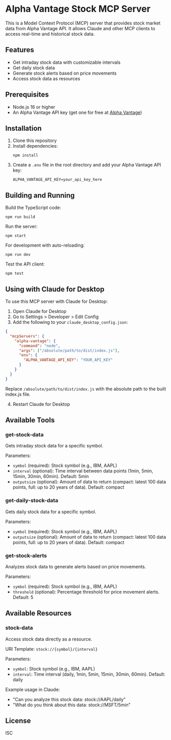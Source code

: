 # Alpha Vantage Stock MCP Server

This is a Model Context Protocol (MCP) server that provides stock market data from Alpha Vantage API. It allows Claude and other MCP clients to access real-time and historical stock data.

## Features

- Get intraday stock data with customizable intervals
- Get daily stock data
- Generate stock alerts based on price movements
- Access stock data as resources

## Prerequisites

- Node.js 16 or higher
- An Alpha Vantage API key (get one for free at [Alpha Vantage](https://www.alphavantage.co/support/#api-key))

## Installation

1. Clone this repository
2. Install dependencies:
   ```
   npm install
   ```
3. Create a `.env` file in the root directory and add your Alpha Vantage API key:
   ```
   ALPHA_VANTAGE_API_KEY=your_api_key_here
   ```

## Building and Running

Build the TypeScript code:
```
npm run build
```

Run the server:
```
npm start
```

For development with auto-reloading:
```
npm run dev
```

Test the API client:
```
npm test
```

## Using with Claude for Desktop

To use this MCP server with Claude for Desktop:

1. Open Claude for Desktop
2. Go to Settings > Developer > Edit Config
3. Add the following to your `claude_desktop_config.json`:

```json
{
  "mcpServers": {
    "alpha-vantage": {
      "command": "node",
      "args": ["/absolute/path/to/dist/index.js"],
      "env": {
        "ALPHA_VANTAGE_API_KEY": "YOUR_API_KEY"
      } 
    }
  }
}
```

Replace `/absolute/path/to/dist/index.js` with the absolute path to the built index.js file.

4. Restart Claude for Desktop

## Available Tools

### get-stock-data

Gets intraday stock data for a specific symbol.

Parameters:
- `symbol` (required): Stock symbol (e.g., IBM, AAPL)
- `interval` (optional): Time interval between data points (1min, 5min, 15min, 30min, 60min). Default: 5min
- `outputsize` (optional): Amount of data to return (compact: latest 100 data points, full: up to 20 years of data). Default: compact

### get-daily-stock-data

Gets daily stock data for a specific symbol.

Parameters:
- `symbol` (required): Stock symbol (e.g., IBM, AAPL)
- `outputsize` (optional): Amount of data to return (compact: latest 100 data points, full: up to 20 years of data). Default: compact

### get-stock-alerts

Analyzes stock data to generate alerts based on price movements.

Parameters:
- `symbol` (required): Stock symbol (e.g., IBM, AAPL)
- `threshold` (optional): Percentage threshold for price movement alerts. Default: 5

## Available Resources

### stock-data

Access stock data directly as a resource.

URI Template: `stock://{symbol}/{interval}`

Parameters:
- `symbol`: Stock symbol (e.g., IBM, AAPL)
- `interval`: Time interval (daily, 1min, 5min, 15min, 30min, 60min). Default: daily

Example usage in Claude:
- "Can you analyze this stock data: stock://AAPL/daily"
- "What do you think about this data: stock://MSFT/5min"

## License

ISC 